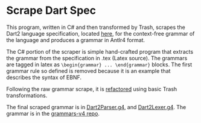 # Scrape Dart Spec

This program, written in C# and then transformed by Trash, scrapes the Dart2 language specification,
located [here](https://github.com/dart-lang/language/blob/master/specification/dartLangSpec.tex), for the context-free grammar of the language and produces a grammar in Antlr4 format.

The C# portion of the scraper is simple hand-crafted program that extracts
the grammar from the specification in .tex (Latex source). The grammars are
tagged in latex as `\begin{grammar} ... \end{grammar}` blocks.
The first grammar rule so defined is removed because
it is an example that describes the syntax of EBNF.

Following the raw grammar scrape, it is
[refactored](https://github.com/kaby76/ScrapeDartSpec/blob/master/refactor.sh)
using basic Trash transformations.

The final scraped grammar is in
[Dart2Parser.g4](https://github.com/kaby76/ScrapeDartSpec/blob/master/Dart2Parser.g4),
and
[Dart2Lexer.g4](https://github.com/kaby76/ScrapeDartSpec/blob/master/Dart2Lexer.g4).
The grammar is in the [grammars-v4 repo](https://github.com/antlr/grammars-v4/pull/2654).

